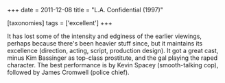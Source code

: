 +++
date = 2011-12-08
title = "L.A. Confidential (1997)"

[taxonomies]
tags = ['excellent']
+++

It has lost some of the intensity and edginess of the earlier viewings,
perhaps because there\'s been heavier stuff since, but it maintains its
excellence (direction, acting, script, production design). It got a
great cast, minus Kim Bassinger as top-class prostitute, and the gal
playing the raped character. The best performance is by Kevin Spacey
(smooth-talking cop), followed by James Cromwell (police chief).
